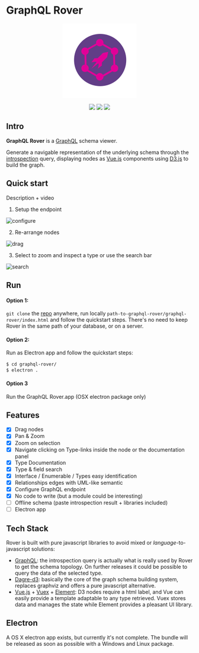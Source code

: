 # GraphQL Rover

<p align="center">
  <img src="./img/logo.png" width="200">
</p>

<p align="center">
  <img src="http://forthebadge.com/images/badges/uses-js.svg">
  <img src="http://forthebadge.com/images/badges/made-with-vue.svg">
  <img src="http://forthebadge.com/images/badges/built-with-love.svg">
</p>


  
## Intro
**GraphQL Rover** is a [GraphQL](http://graphql.org/) schema viewer.

Generate a navigable representation of the underlying schema through the [introspection](http://graphql.org/learn/introspection/) query, displaying nodes as [Vue.js](https://vuejs.org/) components using [D3.js](https://d3js.org/) to build the graph.

## Quick start
Description + video

1. Setup the endpoint

![configure](https://user-images.githubusercontent.com/2746209/29014048-15897c86-7b6d-11e7-9e95-278ccb78819c.gif)

2. Re-arrange nodes

![drag](https://user-images.githubusercontent.com/2746209/29013947-5ca3eb48-7b6c-11e7-9c5c-499b3d7a071d.gif)

3. Select to zoom and inspect a type or use the search bar

![search](https://user-images.githubusercontent.com/2746209/29013948-5d0d0a10-7b6c-11e7-92e2-6ae26965b424.gif)


## Run
#### Option 1:
`git clone` the [repo](https://github.com/Brbb/graphql-rover.git) anywhere, run locally `path-to-graphql-rover/graphql-rover/index.html` and follow the quickstart steps. There's no need to keep Rover in the same path of your database, or on a server.

#### Option 2:
Run as Electron app and follow the quickstart steps:
``` shell
$ cd graphql-rover/
$ electron .
```
#### Option 3
Run the GraphQL Rover.app (OSX electron package only)

## Features
- [x] Drag nodes
- [x] Pan & Zoom
- [x] Zoom on selection
- [x] Navigate clicking on Type-links inside the node or the documentation panel
- [x] Type Documentation
- [x] Type & field search
- [x] Interface / Enumerable / Types easy identification
- [x] Relationships edges with UML-like semantic
- [x] Configure GraphQL endpoint
- [x] No code to write (but a module could be interesting)
- [ ] Offline schema (paste introspection result + libraries included)
- [ ] Electron app

## Tech Stack

Rover is built with pure javascript libraries to avoid mixed or _language_-to-javascript solutions:

- [GraphQL](http://graphql.org/): the introspection query is actually what is really used by Rover to get the schema topology. On further releases it could be possible to query the data of the selected type.
- [Dagre-d3](https://github.com/cpettitt/dagre-d3): basically the core of the graph schema building system, replaces graphviz and offers a pure javascript alternative.
- [Vue.js](https://vuejs.org/) + [Vuex](https://vuex.vuejs.org/en/intro.html) + [Element](http://element.eleme.io/#/): D3 nodes require a html label, and Vue can easily provide a template adaptable to any type retrieved. Vuex stores data and manages the state while Element provides a pleasant UI library.


## Electron

A OS X electron app exists, but currently it's not complete. The bundle will be released as soon as possible with a Windows and Linux package.


